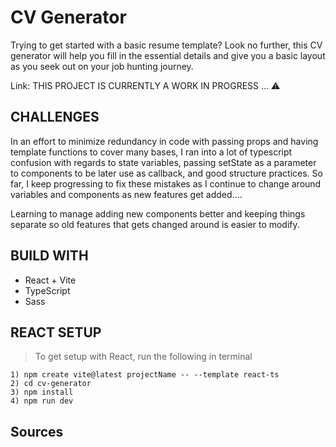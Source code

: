 # CV Generator
Trying to get started with a basic resume template? Look no further, this CV generator will help you fill in the essential details and give you a basic layout as you seek out on your job hunting journey.

Link: THIS PROJECT IS CURRENTLY A WORK IN PROGRESS ... ⚠️

## CHALLENGES
In an effort to minimize redundancy in code with passing props and having template functions to cover many bases, I ran into a lot of typescript confusion with regards to state variables, passing setState as a parameter to components to be later use as callback, and good structure practices. So far, I keep progressing to fix these mistakes as I continue to change around variables and components as new features get added....

Learning to manage adding new components better and keeping things separate so old features that gets changed around is easier to modify.

## BUILD WITH
 - React + Vite
 - TypeScript
 - Sass

## REACT SETUP
> To get setup with React, run the following in terminal
```
1) npm create vite@latest projectName -- --template react-ts
2) cd cv-generator
3) npm install
4) npm run dev
```

## Sources
